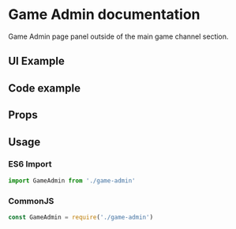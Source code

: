 # Game Admin documentation

Game Admin page panel outside of the main game channel section.

## UI Example

<!-- STORY -->

## Code example

<!-- SOURCE -->

## Props

<!-- PROPS -->

## Usage

### ES6 Import
```js
import GameAdmin from './game-admin'
```

### CommonJS

```js
const GameAdmin = require('./game-admin')
